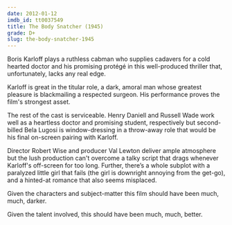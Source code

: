 ```yaml
---
date: 2012-01-12
imdb_id: tt0037549
title: The Body Snatcher (1945)
grade: D+
slug: the-body-snatcher-1945
---
```


Boris Karloff plays a ruthless cabman who supplies cadavers for a cold hearted doctor and his promising protégé in this well-produced thriller that, unfortunately, lacks any real edge.

Karloff is great in the titular role, a dark, amoral man whose greatest pleasure is blackmailing a respected surgeon. His performance proves the film's strongest asset.

The rest of the cast is serviceable. Henry Daniell and Russell Wade work well as a heartless doctor and promising student, respectively but second-billed Bela Lugosi is window-dressing in a throw-away role that would be his final on-screen pairing with Karloff.

Director Robert Wise and producer Val Lewton deliver ample atmosphere but the lush production can't overcome a talky script that drags whenever Karloff's off-screen for too long. Further, there’s a whole subplot with a paralyzed little girl that fails (the girl is downright annoying from the get-go), and a hinted-at romance that also seems misplaced.

Given the characters and subject-matter this film should have been much, much, darker.

Given the talent involved, this should have been much, much, better.

